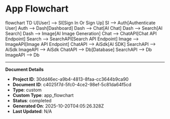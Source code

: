 # App Flowchart

flowchart TD
  U[User] --> SI[Sign In Or Sign Up]
  SI --> Auth[Authenticate User]
  Auth --> Dash[Dashboard]
  Dash --> Chat[AI Chat]
  Dash --> Search[AI Search]
  Dash --> Image[AI Image Generation]
  Chat --> ChatAPI[Chat API Endpoint]
  Search --> SearchAPI[Search API Endpoint]
  Image --> ImageAPI[Image API Endpoint]
  ChatAPI --> AiSdk[AI SDK]
  SearchAPI --> AiSdk
  ImageAPI --> AiSdk
  ChatAPI --> Db[Database]
  SearchAPI --> Db
  ImageAPI --> Db

---
**Document Details**
- **Project ID**: 30dd46ec-a9b4-4813-8faa-cc3644b9ca90
- **Document ID**: c4025f7d-5fc0-4ce2-98ef-5c81da64f5cd
- **Type**: custom
- **Custom Type**: app_flowchart
- **Status**: completed
- **Generated On**: 2025-10-20T04:05:26.328Z
- **Last Updated**: N/A
